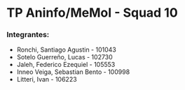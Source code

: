 # TP Aninfo/MeMoI - Squad 10

### Integrantes:
- Ronchi, Santiago Agustin - 101043
- Sotelo Guerreño, Lucas - 102730
- Jaleh, Federico Ezequiel - 105553
- Inneo Veiga, Sebastian Bento - 100998
- Litteri, Ivan - 106223
